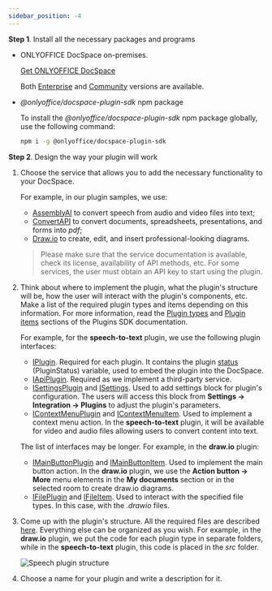 ```yaml
---
sidebar_position: -4
---
```


**Step 1**. Install all the necessary packages and programs

- ONLYOFFICE DocSpace on-premises.

  [Get ONLYOFFICE DocSpace](https://www.onlyoffice.com/download-docspace.aspx?from=api#docspace-enterprise)

  Both [Enterprise](https://helpcenter.onlyoffice.com/installation/docspace-enterprise-index.aspx?from=api) and [Community](https://helpcenter.onlyoffice.com/installation/docspace-community-index.aspx?from=api) versions are available.

- *@onlyoffice/docspace-plugin-sdk* npm package

  To install the *@onlyoffice/docspace-plugin-sdk* npm package globally, use the following command:

  ``` sh
  npm i -g @onlyoffice/docspace-plugin-sdk
  ```

**Step 2**. Design the way your plugin will work

1. Choose the service that allows you to add the necessary functionality to your DocSpace.

   For example, in our plugin samples, we use:

   - [AssemblyAI](https://www.assemblyai.com/) to convert speech from audio and video files into text;
   - [ConvertAPI](https://www.convertapi.com/) to convert documents, spreadsheets, presentations, and forms into *pdf*;
   - [Draw.io](https://www.drawio.com/) to create, edit, and insert professional-looking diagrams.
   > Please make sure that the service documentation is available, check its license, availability of API methods, etc. For some services, the user must obtain an API key to start using the plugin.

2. Think about where to implement the plugin, what the plugin's structure will be, how the user will interact with the plugin's components, etc. Make a list of the required plugin types and items depending on this information. For more information, read the [Plugin types](../coding-plugin/plugin-types/plugin-types.md) and [Plugin items](../coding-plugin/plugin-items/plugin-items.md) sections of the Plugins SDK documentation.

   For example, for the **speech-to-text** plugin, we use the following plugin interfaces:

   - [IPlugin](../coding-plugin/plugin-types/plugin.md). Required for each plugin. It contains the plugin [status](../coding-plugin/plugin-types/plugin.md#status) (PluginStatus) variable, used to embed the plugin into the DocSpace.
   - [IApiPlugin](../coding-plugin/plugin-types/apiplugin.md). Required as we implement a third-party service.
   - [ISettingsPlugin](../coding-plugin/plugin-types/SettingsPlugin.md) and [ISettings](https://github.com/ONLYOFFICE/docspace-plugin-sdk/blob/master/src/interfaces/settings/ISettings.ts). Used to add settings block for plugin's configuration. The users will access this block from **Settings -> Integration -> Plugins** to adjust the plugin's parameters.
   - [IContextMenuPlugin](../coding-plugin/plugin-types/ContextMenuPlugin.md) and [IContextMenuItem](../coding-plugin/plugin-items/contextmenuItem.md). Used to implement a context menu action. In the **speech-to-text** plugin, it will be available for video and audio files allowing users to convert content into text.

   The list of interfaces may be longer. For example, in the **draw\.io** plugin:

   - [IMainButtonPlugin](../coding-plugin/plugin-types/mainbuttonplugin.md) and [IMainButtonItem](../coding-plugin/plugin-items/mainbuttonitem.md). Used to implement the main button action. In the **draw\.io** plugin, we use the **Action button -> More** menu elements in the **My documents** section or in the selected room to create draw\.io diagrams.
   - [IFilePlugin](../coding-plugin/plugin-types/fileplugin.md) and [IFileItem](../coding-plugin/plugin-items/fileitem.md). Used to interact with the specified file types. In this case, with the *.drawio* files.

3. Come up with the plugin's structure. All the required files are described [here](../plugin-structure.md). Everything else can be organized as you wish. For example, in the **draw\.io** plugin, we put the code for each plugin type in separate folders, while in the **speech-to-text** plugin, this code is placed in the *src* folder.

   ![Speech plugin structure](/assets/images/docspace/speech-plugin-structure.png)

4. Choose a name for your plugin and write a description for it.
